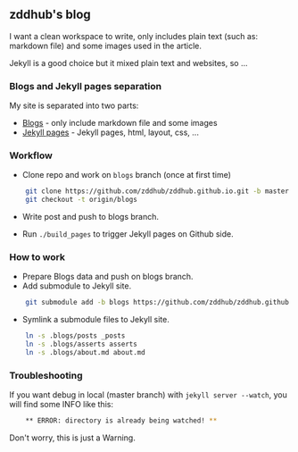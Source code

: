 zddhub's blog
-------------

I want a clean workspace to write, only includes plain text (such as: markdown file) and some images used in the article.

Jekyll is a good choice but it mixed plain text and websites, so ...


### Blogs and Jekyll pages separation

My site is separated into two parts:

- [Blogs](https://github.com/zddhub/zddhub.github.io/tree/blogs) - only include markdown file and some images
- [Jekyll pages](https://github.com/zddhub/zddhub.github.io/tree/master) - Jekyll pages, html, layout, css, ...


### Workflow

* Clone repo and work on `blogs` branch (once at first time)

```sh
    git clone https://github.com/zddhub/zddhub.github.io.git -b master
    git checkout -t origin/blogs
```

* Write post and push to blogs branch.

* Run `./build_pages` to trigger Jekyll pages on Github side.


### How to work

* Prepare Blogs data and push on blogs branch.
* Add submodule to Jekyll site.

```sh
    git submodule add -b blogs https://github.com/zddhub/zddhub.github.io .blogs
```

* Symlink a submodule files to Jekyll site.

```sh
    ln -s .blogs/posts _posts
    ln -s .blogs/asserts asserts
    ln -s .blogs/about.md about.md
```


### Troubleshooting

If you want debug in local (master branch) with `jekyll server --watch`, you will find some INFO like this:

```sh
    ** ERROR: directory is already being watched! **
```

Don't worry, this is just a Warning.
